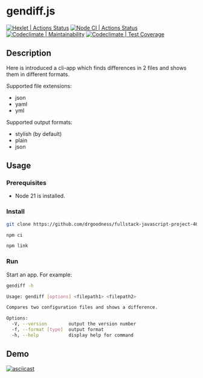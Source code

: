 # gendiff.js
[![Hexlet | Actions Status](https://github.com/drgoodness/fullstack-javascript-project-46/actions/workflows/hexlet-check.yml/badge.svg)](https://github.com/drgoodness/fullstack-javascript-project-46/actions)
[![Node CI | Actions Status](https://github.com/drgoodness/fullstack-javascript-project-46/actions/workflows/node-ci.yml/badge.svg)](https://github.com/drgoodness/fullstack-javascript-project-46/actions)
[![Codeclimate | Maintainability](https://api.codeclimate.com/v1/badges/3a8fca23bac973d20abe/maintainability)](https://codeclimate.com/github/drgoodness/fullstack-javascript-project-46/maintainability)
[![Codeclimate | Test Coverage](https://api.codeclimate.com/v1/badges/3a8fca23bac973d20abe/test_coverage)](https://codeclimate.com/github/drgoodness/fullstack-javascript-project-46/test_coverage)

## Description
Here is introduced a cli-app which finds differences in 2 files and shows them in different formats.

Supported file extensions:
- json
- yaml
- yml

Supported output formats:
- stylish (by default)
- plain
- json

## Usage
### Prerequisites
- Node 21 is installed.
### Install
```bash
git clone https://github.com/drgoodness/fullstack-javascript-project-46.git

npm ci

npm link
```
### Run
Start an app. For example:
```bash
gendiff -h

Usage: gendiff [options] <filepath1> <filepath2>

Compares two configuration files and shows a difference.

Options:
  -V, --version        output the version number
  -f, --format [type]  output format
  -h, --help           display help for command
```

## Demo
[![asciicast](https://asciinema.org/a/aiJQ5v9IsMu1p9nVzSlXRe9Ki.svg)](https://asciinema.org/a/aiJQ5v9IsMu1p9nVzSlXRe9Ki)